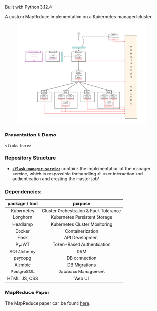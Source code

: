 Built with Python 3.12.4

A custom MapReduce implementation on a Kubernetes-managed cluster.

  <figure>
      <img src="./cluster_architecture.svg" alt="Container on Image"   />
      <!-- <figcaption>An elephant at sunset</figcaption> -->
  </figure>

### Presentation & Demo
`<links here>`

### Repository Structure
- <a href="./flask-manager-service/"> **`/flask-manager-service`**</a> contains the implementation of the manager service, which is responsible for handling all user interaction and authentication and creating the master job*

### Dependencies:
| **package / tool** | **purpose** |
|:---:|:---:|
| Kubernetes | Cluster Orchestration & Fault Tolerance |
| Longhorn | Kubernetes Persistent Storage |
| Headlamp | Kubernetes Cluster Monitoring |
| Docker | Containerization |
| Flask | API Development |
| PyJWT | Token-Based Authentication |
| SQLAlchemy| ORM |
| psycopg | DB connection |
| Alembic | DB Migrations |
| PostgreSQL | Database Management |
| HTML, JS, CSS | Web UI |


### MapReduce Paper
The MapReduce paper can be found <a href="https://www.usenix.org/legacy/publications/library/proceedings/osdi04/tech/full_papers/dean/dean.pdf">here</a>.

